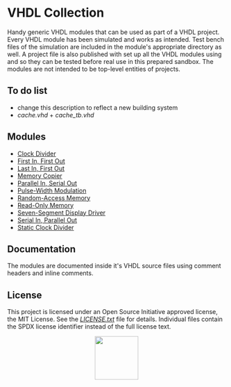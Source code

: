 # VHDL Collection

Handy generic VHDL modules that can be used as part of a VHDL project. Every VHDL module has been simulated and works as intended. Test bench files of the simulation are included in the module's appropriate directory as well. A project file is also published with set up all the VHDL modules using and so they can be tested before real use in this prepared sandbox. The modules are not intended to be top-level entities of projects.

## To do list
* change this description to reflect a new building system
* *cache.vhd* + *cache_tb.vhd*

## Modules
* [Clock Divider](rtl/clk_divider.vhdl)
* [First In, First Out](rtl/fifo.vhdl)
* [Last In, First Out](rtl/lifo.vhdl)
* [Memory Copier](rtl/mem_copier.vhdl)
* [Parallel In, Serial Out](rtl/piso.vhdl)
* [Pulse-Width Modulation](rtl/pwm.vhdl)
* [Random-Access Memory](rtl/ram.vhdl)
* [Read-Only Memory](rtl/rom.vhdl)
* [Seven-Segment Display Driver](rtl/seg7_driver.vhdl)
* [Serial In, Parallel Out](rtl/sipo.vhdl)
* [Static Clock Divider](rtl/static_clk_divider.vhdl)

## Documentation

The modules are documented inside it's VHDL source files using comment headers and inline comments.

## License

This project is licensed under an Open Source Initiative approved license, the MIT License. See the [*LICENSE.txt*](LICENSE.txt) file for details. Individual files contain the SPDX license identifier instead of the full license text.

<p align="center">
  <a href="http://opensource.org/">
    <img src="https://opensource.org/files/osi_logo_bold_300X400_90ppi.png" width="100">
  </a>
</p>
